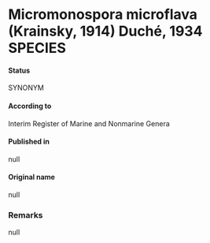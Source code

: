 # Micromonospora microflava (Krainsky, 1914) Duché, 1934 SPECIES

#### Status
SYNONYM

#### According to
Interim Register of Marine and Nonmarine Genera

#### Published in
null

#### Original name
null

### Remarks
null